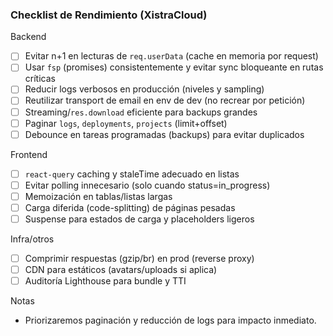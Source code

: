 ### Checklist de Rendimiento (XistraCloud)

Backend
- [ ] Evitar n+1 en lecturas de `req.userData` (cache en memoria por request)
- [ ] Usar `fsp` (promises) consistentemente y evitar sync bloqueante en rutas críticas
- [ ] Reducir logs verbosos en producción (niveles y sampling)
- [ ] Reutilizar transport de email en env de dev (no recrear por petición)
- [ ] Streaming/`res.download` eficiente para backups grandes
- [ ] Paginar `logs`, `deployments`, `projects` (limit+offset)
- [ ] Debounce en tareas programadas (backups) para evitar duplicados

Frontend
- [ ] `react-query` caching y staleTime adecuado en listas
- [ ] Evitar polling innecesario (solo cuando status=in_progress)
- [ ] Memoización en tablas/listas largas
- [ ] Carga diferida (code-splitting) de páginas pesadas
- [ ] Suspense para estados de carga y placeholders ligeros

Infra/otros
- [ ] Comprimir respuestas (gzip/br) en prod (reverse proxy)
- [ ] CDN para estáticos (avatars/uploads si aplica)
- [ ] Auditoría Lighthouse para bundle y TTI

Notas
- Priorizaremos paginación y reducción de logs para impacto inmediato.
